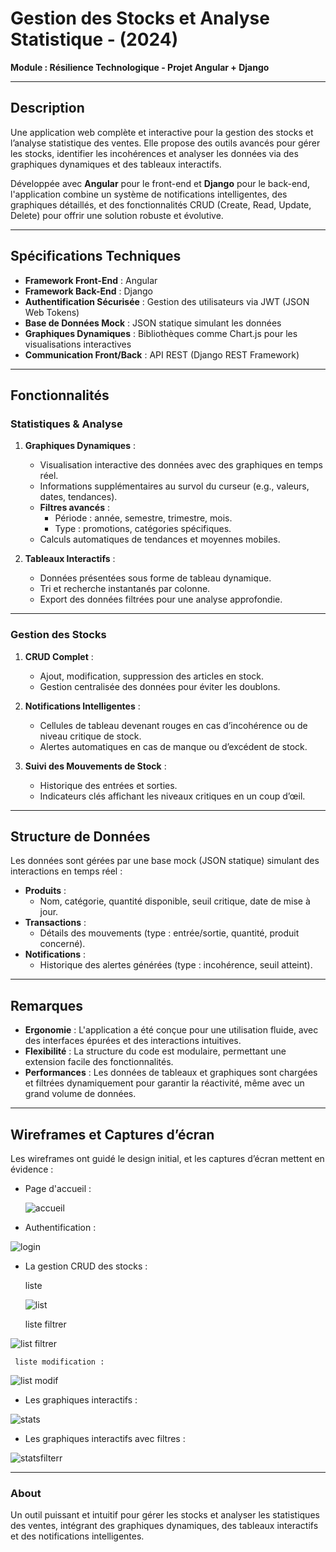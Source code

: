 # Gestion des Stocks et Analyse Statistique - (2024)

**Module : Résilience Technologique - Projet Angular + Django**

---

## **Description**
Une application web complète et interactive pour la gestion des stocks et l’analyse statistique des ventes. Elle propose des outils avancés pour gérer les stocks, identifier les incohérences et analyser les données via des graphiques dynamiques et des tableaux interactifs.

Développée avec **Angular** pour le front-end et **Django** pour le back-end, l'application combine un système de notifications intelligentes, des graphiques détaillés, et des fonctionnalités CRUD (Create, Read, Update, Delete) pour offrir une solution robuste et évolutive.

---

## **Spécifications Techniques**
- **Framework Front-End** : Angular
- **Framework Back-End** : Django
- **Authentification Sécurisée** : Gestion des utilisateurs via JWT (JSON Web Tokens)
- **Base de Données Mock** : JSON statique simulant les données
- **Graphiques Dynamiques** : Bibliothèques comme Chart.js pour les visualisations interactives
- **Communication Front/Back** : API REST (Django REST Framework)

---

## **Fonctionnalités**

### **Statistiques & Analyse**
1. **Graphiques Dynamiques** :
   - Visualisation interactive des données avec des graphiques en temps réel.
   - Informations supplémentaires au survol du curseur (e.g., valeurs, dates, tendances).
   - **Filtres avancés** :
     - Période : année, semestre, trimestre, mois.
     - Type : promotions, catégories spécifiques.
   - Calculs automatiques de tendances et moyennes mobiles.

2. **Tableaux Interactifs** :
   - Données présentées sous forme de tableau dynamique.
   - Tri et recherche instantanés par colonne.
   - Export des données filtrées pour une analyse approfondie.

---

### **Gestion des Stocks**
1. **CRUD Complet** :
   - Ajout, modification, suppression des articles en stock.
   - Gestion centralisée des données pour éviter les doublons.

2. **Notifications Intelligentes** :
   - Cellules de tableau devenant rouges en cas d’incohérence ou de niveau critique de stock.
   - Alertes automatiques en cas de manque ou d’excédent de stock.

3. **Suivi des Mouvements de Stock** :
   - Historique des entrées et sorties.
   - Indicateurs clés affichant les niveaux critiques en un coup d’œil.

---

## **Structure de Données**
Les données sont gérées par une base mock (JSON statique) simulant des interactions en temps réel :

- **Produits** :
  - Nom, catégorie, quantité disponible, seuil critique, date de mise à jour.
- **Transactions** :
  - Détails des mouvements (type : entrée/sortie, quantité, produit concerné).
- **Notifications** :
  - Historique des alertes générées (type : incohérence, seuil atteint).

---

## **Remarques**
- **Ergonomie** : L'application a été conçue pour une utilisation fluide, avec des interfaces épurées et des interactions intuitives.
- **Flexibilité** : La structure du code est modulaire, permettant une extension facile des fonctionnalités.
- **Performances** : Les données de tableaux et graphiques sont chargées et filtrées dynamiquement pour garantir la réactivité, même avec un grand volume de données.

---

## **Wireframes et Captures d’écran**
Les wireframes ont guidé le design initial, et les captures d’écran mettent en évidence :

- Page d'accueil :


  ![accueil](https://github.com/user-attachments/assets/9c7d794b-e487-41ba-a47a-136619f6c2fc)


- Authentification :


![login](https://github.com/user-attachments/assets/4c794ff2-e5d3-4c6b-8d03-a3699451ff77)

  
- La gestion CRUD des stocks :
  
     liste


  ![list](https://github.com/user-attachments/assets/5a81dc25-1fb1-4fef-a5ba-c628681934d3)

     liste filtrer

  
![list filtrer](https://github.com/user-attachments/assets/a8446e1c-9fed-4ca1-8f2c-cec72e8f0fb5)

     liste modification :

  
![list modif](https://github.com/user-attachments/assets/678629e5-9fc2-423c-86fb-c994ee778b2a)

 - Les graphiques interactifs :


![stats](https://github.com/user-attachments/assets/786513f7-2312-4c4b-907d-f89e9262907f)

- Les graphiques interactifs avec filtres :

  
![statsfilterr](https://github.com/user-attachments/assets/c837deb1-f5b9-4345-b206-f1f859acf4e2)

  

---

### **About**
Un outil puissant et intuitif pour gérer les stocks et analyser les statistiques des ventes, intégrant des graphiques dynamiques, des tableaux interactifs et des notifications intelligentes.
